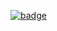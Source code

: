 <a href="https://www.codewars.com/users/EvgeniiK99" target="_blank"><img src="https://www.codewars.com/users/EvgeniiK99/badges/small" alt="badge"></a>


